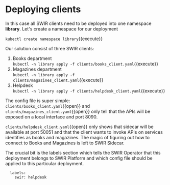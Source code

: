 # Deploying clients 

In this case all SWIR clients need to be deployed into one namespace **library**. Let's create a namespace for our deployment

`kubectl create namespace library`{{execute}}

Our solution consist of three SWIR clients:  
1. Books department  
`kubectl -n library apply -f clients/books_client.yaml`{{execute}}
1. Magazines department  
`kubectl -n library apply -f clients/magazines_client.yaml`{{execute}}
1. Helpdesk   
`kubectl -n library apply -f clients/helpdesk_client.yaml`{{execute}}

The config file is super simple:  
`clients/books_client.yaml`{{open}} and `clients/magazines_client.yaml`{{open}} only tell that the APIs will be exposed on a local interface and port 8090.

`clients/helpdesk_client.yaml`{{open}} only shows that sidecar will be available at port 50051 and that the client wants to invoke APIs on services identifies as books and magazines. The magic of figuring out how to connect to Books and Magazines is left to SWIR Sidecar.

The crucial bit is the labels section which tells the SWIR Operator that this deployment belongs to SWIR Platform and which config file should be applied to this particular deployment.

```
  labels:
    swir: helpdesk
```





